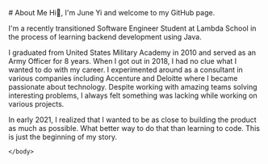 <HTML>
   <head>
# About Me
      <link rel="stylesheet" type="text/css" href="https://github.com/JuneTheYi/JuneTheYi/blob/main/style.css">

   </head>
    <body>
Hi<span class="wave">👋</span>, I'm June Yi and welcome to my GitHub page.

I'm a recently transitioned Software Engineer Student at Lambda School in the process of learning backend development using Java. 

I graduated from United States Military Academy in 2010 and served as an Army Officer for 8 years. When I got out in 2018, I had no clue what I wanted to do with my career. I experimented around as a consultant in various companies including Accenture and Deloitte where I became passionate about technology. Despite working with amazing teams solving interesting problems, I always felt something was lacking while working on various projects.

In early 2021, I realized that I wanted to be as close to building the product as much as possible. What better way to do that than learning to code. This is just the beginning of my story.

    </body>
